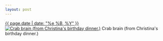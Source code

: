 ```yaml
---
layout: post
---
```


<p>
  <time><a href="/482">{{ page.date | date: "%e %B, %Y" }}</a></time>
  <a href="/482"><img src="{{ site.assets_url }}/482-640.jpg" srcset="{{ site.assets_url }}/482-1280.jpg 1280w, {{ site.assets_url }}/482-960.jpg 960w, {{ site.assets_url }}/482-640.jpg 640w, {{ site.assets_url }}/482-320.jpg 320w" sizes="(min-width: 700px) 50vw, calc(100vw - 2rem)" alt="Crab brain (from Christina&#x27;s birthday dinner.)" /></a>
  <span>Crab brain (from Christina&#x27;s birthday dinner.)</span>
</p>
